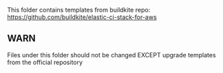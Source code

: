 This folder contains templates from buildkite repo: https://github.com/buildkite/elastic-ci-stack-for-aws

## WARN
Files under this folder should not be changed EXCEPT upgrade templates from the official repository
